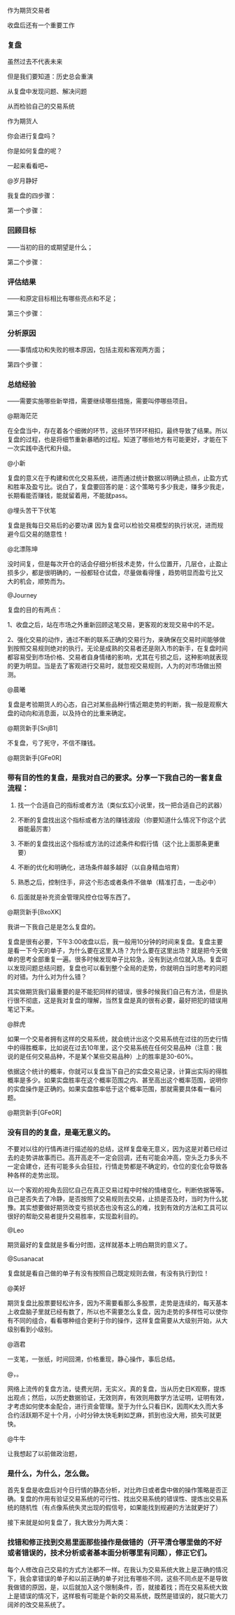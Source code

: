 作为期货交易者

收盘后还有一个重要工作

### 复盘

虽然过去不代表未来

但是我们要知道：历史总会重演

从复盘中发现问题、解决问题

从而检验自己的交易系统

作为期货人

你会进行复盘吗？

你是如何复盘的呢？

一起来看看吧~

@岁月静好

我复盘的四步骤：

第一个步骤：
### 回顾目标
——当初的目的或期望是什么；

第二个步骤：
### 评估结果
——和原定目标相比有哪些亮点和不足；

第三个步骤：
### 分析原因
——事情成功和失败的根本原因，包括主观和客观两方面；

第四个步骤：
### 总结经验
——需要实施哪些新举措，需要继续哪些措施，需要叫停哪些项目。

@期海茫茫

在全盘当中，存在着各个细微的环节，这些环节环环相扣，最终导致了结果。所以复盘的过程，也是将细节重新暴晒的过程。知道了哪些地方有可能更好，才能在下一次实践中迭代和升级。

@小新

复盘的意义在于构建和优化交易系统，进而通过统计数据以明确止损点，止盈方式和胜率及盈亏比。说白了，复盘要回答的是：这个策略亏多少我走，赚多少我走，长期看能否赚钱，能就留着用，不能就pass。

@埋头苦干下伏笔

复盘是我每日交易后的必要功课 因为复盘可以检验交易模型的执行状况，进而规避今后交易的随意性！

@北漂陈坤

没时间复，但是每次开仓的话会仔细分析技术走势，什么位置开，几层仓，止盈止损多少，都是很明确的，一般都轻仓试盘，尽量做看得懂 ，趋势明显而盈亏比又大的机会，顺势而为。

@Journey

复盘的目的有两点：

1、收盘之后，站在市场之外重新回顾这笔交易，更客观的发现交易中的不足。

2、强化交易的动作，通过不断的联系正确的交易行为，来确保在交易时间能够做到按照交易规则绝对的执行。无论是成熟的交易者还是刚入市的新手，在复盘时间都容易受到市场价格、交易者自身情绪的影响，尤其在亏损之后，这种影响就表现的更为明显。当是去了客观进行交易时，就忽视交易规则，人为的对市场做出预测。

@晨曦

复盘是考验期货人的心态，自己对某些品种行情近期走势的判断，我一般是观察大盘的动向和消息面，以及持仓的比重来确定。

@期货新手[SnjB1]

不复盘，亏了死守，不信不赚钱。

@期货新手[GFe0R]

### 带有目的性的复盘，是我对自己的要求。分享一下我自己的一套复盘流程：

1. 找一个合适自己的指标或者方法（类似玄幻小说里，找一把合适自己的武器）

2. 不断的复盘找出这个指标或者方法的赚钱波段（你要知道什么情况下你这个武器能最厉害）

3. 不断的复盘找出这个指标或方法的过滤条件和假行情（这个比上面那条更重要）

4. 不断的优化和明确化，进场条件越多越好（以自身精血培育）

5. 熟悉之后，控制住手，非这个形态或者条件不做单（精准打击，一击必中）

6. 后面就是补充资金管理风控仓位等东西了。

@期货新手[BxoXK]

我讲一下我自己是是怎么复盘的。

复盘是很有必要，下午3:00收盘以后，我一般用10分钟的时间来复盘。复盘主要是看一下今天的单子，为什么要在这里入场？为什么要在这里出场？就是把今天做单的思考全部重复一遍。很多时候发现单子比较急，没有到达点位就入场。复盘可以发现问题总结问题，复盘也可以看到整个全局的走势，你就明白当时思考的问题的对错。为什么对为什么错？

其实做期货我们最重要的是不能犯同样的错误，很多时候我们自己有方法，但是执行很不彻底，这是我对复盘的理解，当然复盘是真的很有必要，最好把犯的错误用笔记下来。

@胖虎

如果一个交易者拥有这样的交易系统，就会统计出这个交易系统在过往的历史行情中的得胜概率，比如说在过去10年里，这个交易系统在任何交易品种（注意：我说的是任何交易品种，不是某个某些交易品种）上的胜率是30-60%。

依据这个统计的概率，你就可以复盘当下自己的实盘交易记录，计算出实际的得胜概率是多少。如果实盘胜率在这个概率范围之内、甚至高出这个概率范围，说明你的实盘操作是正确的。如果实盘胜率低于这个概率范围，那就需要具体看一看问题。

@期货新手[GFe0R]

### 没有目的的复盘，是毫无意义的。

不要对以往的行情再进行描述般的总结，这样复盘毫无意义，因为这是对着已经过去的走势讲故事而已。高开高走不一定会回调，还有可能会冲高，空头乏力多头不一定会建仓，还有可能多头会狂拉，行情走势都是不确定的，仓位的变化会导致各种各样的走势出现。

以一个客观的视角去回忆自己在真正交易过程中时候的情绪变化，判断依据等等。自己是否失去了冷静，是否按照了交易规则去交易，止损是否及时，当时为什么犹豫。其实想要做好期货改变亏损状态也没有这么的难，找到有效的方法和工具可以很好的帮助交易者提升交易胜率，实现盈利目的。

@Leo

期货最好的复盘就是多看分时图，这样就基本上明白期货的意义了。

@Susanacat

复盘就是看自己做的单子有没有按照自己既定规则去做，有没有执行到位！

@美好

期货复盘比股票要轻松许多，因为不需要看那么多股票，走势是连续的，每天基本上收盘脑子里就已经有数了，所以也不需要怎么复盘，因为走势的多样性可以使你有不同的组合，看看哪种组合更利于你的操作，这样复盘需要从大级别开始，从大级别看到小级别。

@涵君

一支笔，一张纸，时间回溯，价格重现，静心操作，事后总结。

@，。

网络上流传的复盘方法，徒费光阴，无实义。真的复盘，当从历史日K观察，提炼出观点；然后，以历史数据验证，无效则弃，有效则用数学方法证明，证明有效，才考虑如何使本金配合，进行资金管理。至于为什么只看日K，因周K太久而大多合约活跃期不足十个月，小时分钟太快毛剌如芝麻，抓到也没大用，损失可就更快。

@牛牛

让我想起了以前做政治题，
### 是什么，为什么，怎么做。

首先复盘是收盘后对今日行情的静态分析，对比昨日或者盘中做的操作策略是否正确。复盘的作用有验证交易系统的可行性、找出交易系统的错误性、提炼出交易系统的随机性（有点像系统失灵出现的假信号，如果能找到规避的方法就更好了）

接下来就是如何复盘了，我大致分为两大类：
### 找错和修正找到交易里面那些操作是做错的（开平清仓哪里做的不好或者错误的，技术分析或者基本面分析哪里有问题），修正它们。

每个人修改自己交易的方式方法都不一样。在我认为交易系统大致上是正确的情况下，我会拿错误的单子和以前正确的单子对比有哪些不同，这些不同点是不是导致我做错的原因，是，以后就加入这个限制条件，否，就接着找；而在交易系统大致上是错误的情况下，这样极有可能是个新的交易系统，既然是错误的，就只能大刀阔斧的改交易系统了。

